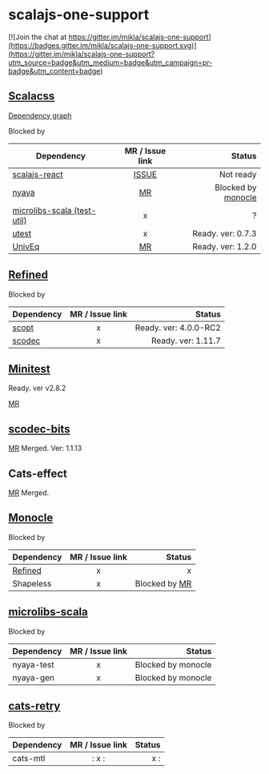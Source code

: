 # scalajs-one-support

[![Join the chat at https://gitter.im/mikla/scalajs-one-support](https://badges.gitter.im/mikla/scalajs-one-support.svg)](https://gitter.im/mikla/scalajs-one-support?utm_source=badge&utm_medium=badge&utm_campaign=pr-badge&utm_content=badge)

## [Scalacss](https://github.com/japgolly/scalacss)

[Dependency graph](https://gist.github.com/mikla/56bb6361fc3a1550cf79bf50387cf3f4)

Blocked by

| Dependency | MR / Issue link | Status |
| ---------- |:---------------:| ------:|
| [scalajs-react](https://github.com/japgolly/scalajs-react)  | [ISSUE](https://github.com/japgolly/scalajs-react/issues/599) | Not ready |
| [nyaya](https://github.com/japgolly/nyaya) | [MR](https://github.com/japgolly/nyaya/pull/77) | Blocked by [monocle](https://github.com/julien-truffaut/Monocle)|
| [microlibs-scala (test-util)](https://github.com/japgolly/microlibs-scala) | x | ? | 
| [utest](https://github.com/lihaoyi/utest) | x | Ready. ver: 0.7.3 |
| [UnivEq](https://github.com/japgolly/univeq) | [MR](https://github.com/japgolly/univeq/pull/41) | Ready. ver: 1.2.0 |

## [Refined](https://github.com/fthomas/refined)

Blocked by

| Dependency | MR / Issue link | Status |
| ---------- |:---------------:| ------:|
| [scopt](https://github.com/scopt/scopt) | x | Ready. ver: 4.0.0-RC2 |
| [scodec](https://github.com/scodec/scodec) | x | Ready. ver: 1.11.7 |

## [Minitest](https://github.com/monix/minitest)
Ready. ver v2.8.2

[MR](https://github.com/monix/minitest/pull/50)

## [scodec-bits](https://github.com/scodec/scodec-bits)
[MR](https://github.com/scodec/scodec-bits/pull/145) Merged. Ver: 1.1.13

## Cats-effect
[MR](https://github.com/typelevel/cats-effect/pull/753/files) Merged.

## [Monocle](https://github.com/julien-truffaut/Monocle)
Blocked by

| Dependency | MR / Issue link | Status |
| ---------- |:---------------:| ------:|
| [Refined](#Refined) | x | x |
| Shapeless | x | Blocked by [MR](https://github.com/milessabin/shapeless/pull/959) |

## [microlibs-scala](https://github.com/japgolly/microlibs-scala)

Blocked by

| Dependency | MR / Issue link | Status |
| ---------- |:---------------:| ------:|
| nyaya-test | x | Blocked by monocle |
| nyaya-gen  | x | Blocked by monocle |

## [cats-retry](https://github.com/cb372/cats-retry)
Blocked by

| Dependency | MR / Issue link | Status |
| ---------- |:---------------:| ------:|
| cats-mtl |: x :| x :|
